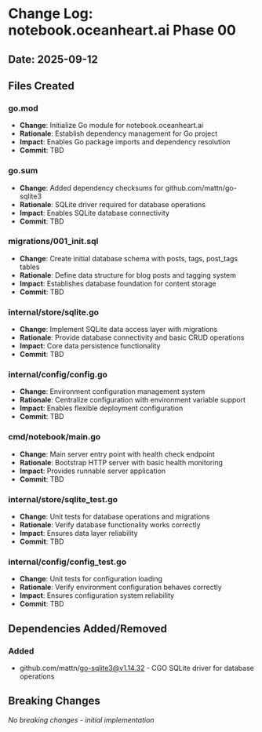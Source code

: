 # Change Log: notebook.oceanheart.ai Phase 00
## Date: 2025-09-12

## Files Created

### go.mod
- **Change**: Initialize Go module for notebook.oceanheart.ai
- **Rationale**: Establish dependency management for Go project
- **Impact**: Enables Go package imports and dependency resolution
- **Commit**: TBD

### go.sum
- **Change**: Added dependency checksums for github.com/mattn/go-sqlite3
- **Rationale**: SQLite driver required for database operations
- **Impact**: Enables SQLite database connectivity
- **Commit**: TBD

### migrations/001_init.sql
- **Change**: Create initial database schema with posts, tags, post_tags tables
- **Rationale**: Define data structure for blog posts and tagging system
- **Impact**: Establishes database foundation for content storage
- **Commit**: TBD

### internal/store/sqlite.go
- **Change**: Implement SQLite data access layer with migrations
- **Rationale**: Provide database connectivity and basic CRUD operations
- **Impact**: Core data persistence functionality
- **Commit**: TBD

### internal/config/config.go
- **Change**: Environment configuration management system
- **Rationale**: Centralize configuration with environment variable support
- **Impact**: Enables flexible deployment configuration
- **Commit**: TBD

### cmd/notebook/main.go
- **Change**: Main server entry point with health check endpoint
- **Rationale**: Bootstrap HTTP server with basic health monitoring
- **Impact**: Provides runnable server application
- **Commit**: TBD

### internal/store/sqlite_test.go
- **Change**: Unit tests for database operations and migrations
- **Rationale**: Verify database functionality works correctly
- **Impact**: Ensures data layer reliability
- **Commit**: TBD

### internal/config/config_test.go
- **Change**: Unit tests for configuration loading
- **Rationale**: Verify environment configuration behaves correctly
- **Impact**: Ensures configuration system reliability
- **Commit**: TBD

## Dependencies Added/Removed

### Added
- github.com/mattn/go-sqlite3@v1.14.32 - CGO SQLite driver for database operations

## Breaking Changes

*No breaking changes - initial implementation*
